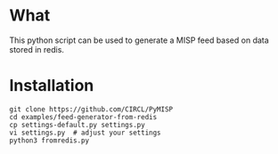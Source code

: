 # What

This python script can be used to generate a MISP feed based on data stored in redis.

# Installation

````
git clone https://github.com/CIRCL/PyMISP
cd examples/feed-generator-from-redis
cp settings-default.py settings.py
vi settings.py  # adjust your settings
python3 fromredis.py
````
